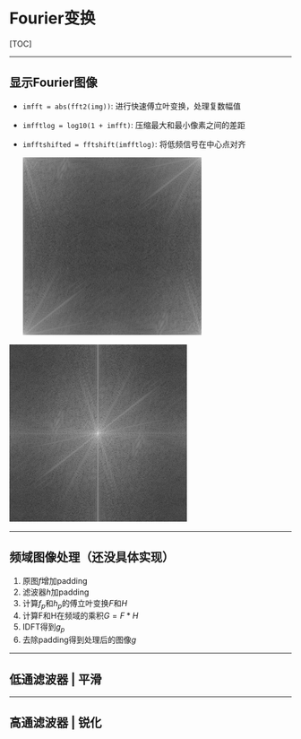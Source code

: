 # Fourier变换

[TOC]

------

## 显示Fourier图像

- `imfft = abs(fft2(img))`: 进行快速傅立叶变换，处理复数幅值

- `imfftlog = log10(1 + imfft)`: 压缩最大和最小像素之间的差距

- `imfftshifted = fftshift(imfftlog)`: 将低频信号在中心点对齐

  <img src="ScreenShots/imfftlog.png" alt="imfftlog" style="zoom:50%;" />

<img src="ScreenShots/imfftshifted.png" alt="imfftshifted" style="zoom:50%;" />

------

## 频域图像处理（还没具体实现）

1. 原图$f$增加padding
2. 滤波器$h$加padding
3. 计算$f_p$和$h_p$的傅立叶变换$F$和$H$
4. 计算F和H在频域的乘积$G=F*H$
5. IDFT得到$g_p$
6. 去除padding得到处理后的图像$g$

------

## 低通滤波器 | 平滑



------

## 高通滤波器 | 锐化